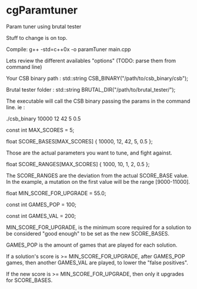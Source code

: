 # cgParamtuner
Param tuner using brutal tester

Stuff to change is on top.

Compile: 
g++ -std=c++0x -o paramTuner main.cpp


Lets review the different availables "options" (TODO: parse them from command line)


Your CSB binary path :
std::string CSB_BINARY("/path/to/csb_binary/csb");


Brutal tester folder :
std::string BRUTAL_DIR("/path/to/brutal_tester/");


The executable will call the CSB binary passing the params in the command line.
ie :

./csb_binary 10000 12 42 5 0.5



const int MAX_SCORES = 5;


float SCORE_BASES[MAX_SCORES] {
    10000, 12, 42, 5, 0.5
};


Those are the actual parameters you want to tune, and fight against.


float SCORE_RANGES[MAX_SCORES] {
   1000, 10, 1, 2, 0.5
};


The SCORE_RANGES are the deviation from the actual SCORE_BASE value. 
In the example, a mutation on the first value will be the range [9000-11000].



float MIN_SCORE_FOR_UPGRADE = 55.0;

const int GAMES_POP = 100;

const int GAMES_VAL = 200;


MIN_SCORE_FOR_UPGRADE, is the minimum score required for a solution to be considered "good enough" to be set as the new SCORE_BASES.


GAMES_POP is the amount of games that are played for each solution.


If a solution's score is >= MIN_SCORE_FOR_UPGRADE, after GAMES_POP games, then another GAMES_VAL are played, to lower the "false positives".


If the new score is >= MIN_SCORE_FOR_UPGRADE, then only it upgrades for SCORE_BASES.

